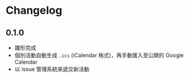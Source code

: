 # Changelog

## 0.1.0
* 雛形完成
* 個別活動自動生成 `.ics` (iCalendar 格式)，再手動匯入至公開的 Google Calendar
* 以 issue 管理系統來遞交新活動
